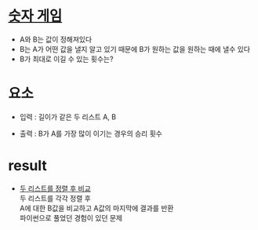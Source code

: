 # [숫자 게임](https://school.programmers.co.kr/learn/courses/10302/lessons/62947)

- A와 B는 값이 정해져있다
- B는 A가 어떤 값을 낼지 알고 있기 때문에 B가 원하는 값을 원하는 때에 낼수 있다
- B가 최대로 이길 수 있는 횟수는?

# 요소

- 입력 : 길이가 같은 두 리스트 A, B

- 출력 : B가 A를 가장 많이 이기는 경우의 승리 횟수

# result

- [두 리스트를 정렬 후 비교](/src/fstsolution.java)
<br/> 두 리스트를 각각 정렬 후 
<br/> A에 대한 B값을 비교하고 A값의 마지막에 결과를 반환
<br/> 파이썬으로 풀었던 경험이 있던 문제